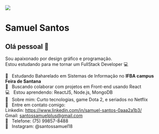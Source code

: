 <img width="auto" src="https://github.com/tgmarinho/tgmarinho/blob/master/banner.png">


# Samuel Santos

## Olá pessoal 👋
Sou apaixonado por design gráfico e programação.
<br/> Estou estudando para me tornar um FullStack Developer :computer:

 :rocket:  &nbsp; Estudando Baharelado em Sistemas de Informação no **IFBA campus Feira de Santana**
 <br/> :purple_heart: &nbsp; Buscando colaborar com projetos em Front-end usando React
 <br/> :computer: &nbsp; Estou aprendendo: ReactJS, Node.js, MongoDB
 <br/> 💬  &nbsp; Sobre mim: Curto tecnologias, game Dota 2, e seriados no Netflix
 <br/> :email: &nbsp; Entre em contato comigo:
 <br/> Linkedin: https://www.linkedin.com/in/samuel-santos-0aaa2a1b3/
 <br/> Gmail: santossamuelplus@gmail.com
 <br/> :iphone: &nbsp; Telefone: (75) 99857-8488
 <br/> :speech_balloon: &nbsp; Instagram: @santossamuel18

